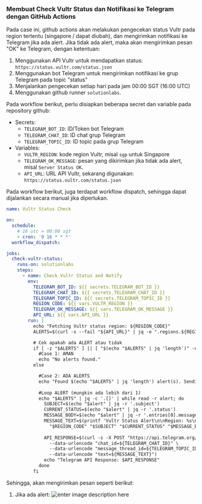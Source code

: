 ### Membuat Check Vultr Status dan Notifikasi ke Telegram dengan GitHub Actions
Pada case ini, github actions akan melakukan pengecekan status Vultr pada region tertentu (singapore / dapat diubah), dan mengirimkan notifikasi ke Telegram jika ada alert. Jika tidak ada alert, maka akan mengirimkan pesan "OK" ke Telegram, dengan ketentuan:
1. Menggunakan API Vultr untuk mendapatkan status: `https://status.vultr.com/status.json`
2. Menggunakan bot Telegram untuk mengirimkan notifikasi ke grup Telegram pada topic "status"
3. Menjalankan pengecekan setiap hari pada jam 00:00 SGT (16:00 UTC)
4. Menggunakan github runner `solutionlabs`.

Pada workflow berikut, perlu disiapkan beberapa secret dan variable pada repository github:
- Secrets:
  - `TELEGRAM_BOT_ID`: ID/Token bot Telegram
  - `TELEGRAM_CHAT_ID`: ID chat grup Telegram
  - `TELEGRAM_TOPIC_ID`: ID topic pada grup Telegram
- Variables:
  - `VULTR_REGION`: kode region Vultr, misal `sgp` untuk Singapore
  - `TELEGRAM_OK_MESSAGE`: pesan yang dikirimkan jika tidak ada alert, misal `Server Status OK`.
  - `API_URL`: URL API Vultr, sekarang digunakan: `https://status.vultr.com/status.json`

Pada workflow berikut, juga terdapat workflow dispatch, sehingga dapat dijalankan secara manual jika diperlukan.

```yml
name: Vultr Status Check

on:
  schedule:
    # 16 utc = 00:00 sgt
    - cron: '0 16 * * *'
  workflow_dispatch:

jobs:
  check-vultr-status:
    runs-on: solutionlabs
    steps:
      - name: Check Vultr Status and Notify
        env:
          TELEGRAM_BOT_ID: ${{ secrets.TELEGRAM_BOT_ID }}
          TELEGRAM_CHAT_ID: ${{ secrets.TELEGRAM_CHAT_ID }}
          TELEGRAM_TOPIC_ID: ${{ secrets.TELEGRAM_TOPIC_ID }}
          REGION_CODE: ${{ vars.VULTR_REGION }}
          TELEGRAM_OK_MESSAGE: ${{ vars.TELEGRAM_OK_MESSAGE }}
          API_URL: ${{ vars.API_URL }}
        run: |
          echo "Fetching Vultr status region: ${REGION_CODE}"
          ALERTS=$(curl -s --fail "${API_URL}" | jq -e ".regions.${REGION_CODE}.alerts")

          # Cek apakah ada ALERT atau tidak
          if [ -z "$ALERTS" ] || [ "$(echo "$ALERTS" | jq 'length')" -eq 0 ]; then
            #Case 1: AMAN
            echo "No alerts found."
          else

            #Case 2: ADA ALERTS
            echo "Found $(echo "$ALERTS" | jq 'length') alert(s). Sending a notification for each."
            
            #Loop ALERT (mungkin ada lebih dari 1)
            echo "$ALERTS" | jq -c '.[]' | while read -r alert; do
              SUBJECT=$(echo "$alert" | jq -r '.subject')
              CURRENT_STATUS=$(echo "$alert" | jq -r '.status')
              MESSAGE_BODY=$(echo "$alert" | jq -r '.entries[0].message')
              MESSAGE_TEXT=$(printf 'Vultr Status Alert\n\nRegion: %s\nSubject: %s\nStatus: %s\n\n-- Details --\n%s' \
                "$REGION_CODE" "$SUBJECT" "$CURRENT_STATUS" "$MESSAGE_BODY")
              
              API_RESPONSE=$(curl -s -X POST "https://api.telegram.org/bot${TELEGRAM_BOT_ID}/sendMessage" \
                --data-urlencode "chat_id=${TELEGRAM_CHAT_ID}" \
                --data-urlencode "message_thread_id=${TELEGRAM_TOPIC_ID}" \
                --data-urlencode "text=${MESSAGE_TEXT}")
              echo "Telegram API Response: $API_RESPONSE"
            done
          fi
```

Sehingga, akan mengirimkan pesan seperti berikut:
1. Jika ada alert:
![enter image description here](https://i.imgur.com/kOMKtAB_d.webp?maxwidth=760&fidelity=grand)

